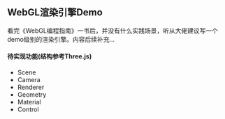 
##  WebGL渲染引擎Demo  

看完《WebGL编程指南》一书后，并没有什么实践场景，听从大佬建议写一个demo级别的渲染引擎。内容后续补充...

#### 待实现功能(结构参考Three.js)
- Scene
- Camera
- Renderer
- Geometry
- Material
- Control